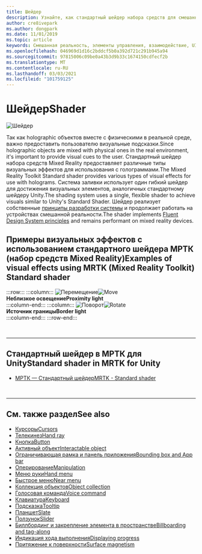 ```yaml
---
title: Шейдер
description: Узнайте, как стандартный шейдер набора средств для смешанной реальности предоставляет различные типы визуальных эффектов, которые можно использовать с голограммами в приложениях смешанной реальности.
author: cre8ivepark
ms.author: dongpark
ms.date: 11/01/2019
ms.topic: article
keywords: Смешанная реальность, элементы управления, взаимодействие, UI, UX, шейдер, гарнитура смешанной реальности, гарнитура Windows Mixed Reality, гарнитура виртуальной реальности, HoloLens, МРТК, набор средств смешанной реальности, визуальные эффекты
ms.openlocfilehash: 046969d1d16c2bddcf5b0a392d721c291b945a94
ms.sourcegitcommit: 97815006c09be0a43b3d9b33c1674150cdfecf2b
ms.translationtype: MT
ms.contentlocale: ru-RU
ms.lasthandoff: 03/03/2021
ms.locfileid: "101759125"
---
```

# <a name="shader"></a><span data-ttu-id="0fb89-104">Шейдер</span><span class="sxs-lookup"><span data-stu-id="0fb89-104">Shader</span></span>

![Шейдер](images/UX_Hero_StandardShader.jpg)

<span data-ttu-id="0fb89-106">Так как holographic объектов вместе с физическими в реальной среде, важно предоставить пользователю визуальные подсказки.</span><span class="sxs-lookup"><span data-stu-id="0fb89-106">Since holographic objects are mixed with physical ones in the real environment, it's important to provide visual cues to the user.</span></span> <span data-ttu-id="0fb89-107">Стандартный шейдер набора средств Mixed Reality предоставляет различные типы визуальных эффектов для использования с голограммами.</span><span class="sxs-lookup"><span data-stu-id="0fb89-107">The Mixed Reality Toolkit Standard shader provides various types of visual effects for use with holograms.</span></span> <span data-ttu-id="0fb89-108">Система заливки использует один гибкий шейдер для достижения визуальных элементов, аналогичных стандартному шейдеру Unity.</span><span class="sxs-lookup"><span data-stu-id="0fb89-108">The shading system uses a single, flexible shader to achieve visuals similar to Unity's Standard Shader.</span></span> <span data-ttu-id="0fb89-109">Шейдер реализует собственные [принципы разработки системы](https://www.microsoft.com/design/fluent/#/) и продолжает работать на устройствах смешанной реальности.</span><span class="sxs-lookup"><span data-stu-id="0fb89-109">The shader implements [Fluent Design System principles](https://www.microsoft.com/design/fluent/#/) and remains performant on mixed reality devices.</span></span>
<br>

## <a name="examples-of-visual-effects-using-mrtk-mixed-reality-toolkit-standard-shader"></a><span data-ttu-id="0fb89-110">Примеры визуальных эффектов с использованием стандартного шейдера МРТК (набор средств Mixed Reality)</span><span class="sxs-lookup"><span data-stu-id="0fb89-110">Examples of visual effects using MRTK (Mixed Reality Toolkit) Standard shader</span></span> 
:::row:::
    :::column:::
       <span data-ttu-id="0fb89-111">![Перемещение](images/UX_Button_Affordance_ProximityLight.jpg)</span><span class="sxs-lookup"><span data-stu-id="0fb89-111">![Move](images/UX_Button_Affordance_ProximityLight.jpg)</span></span><br>
       <span data-ttu-id="0fb89-112">**Неблизкое освещение**</span><span class="sxs-lookup"><span data-stu-id="0fb89-112">**Proximity light**</span></span><br>
    :::column-end:::
    :::column:::
       <span data-ttu-id="0fb89-113">![Поворот](images/UX_Button_Affordance_FocusHighlight.jpg)</span><span class="sxs-lookup"><span data-stu-id="0fb89-113">![Rotate](images/UX_Button_Affordance_FocusHighlight.jpg)</span></span><br>
        <span data-ttu-id="0fb89-114">**Источник границы**</span><span class="sxs-lookup"><span data-stu-id="0fb89-114">**Border light**</span></span><br>
    :::column-end:::
:::row-end:::

<br>

---

## <a name="standard-shader-in-mrtk-for-unity"></a><span data-ttu-id="0fb89-115">Стандартный шейдер в МРТК для Unity</span><span class="sxs-lookup"><span data-stu-id="0fb89-115">Standard shader in MRTK for Unity</span></span>

* [<span data-ttu-id="0fb89-116">МРТК — Стандартный шейдер</span><span class="sxs-lookup"><span data-stu-id="0fb89-116">MRTK - Standard shader</span></span>](https://docs.microsoft.com/windows/mixed-reality/mrtk-docs/features/rendering/mrtk-standard-shader.md)

<br>

---

## <a name="see-also"></a><span data-ttu-id="0fb89-117">См. также раздел</span><span class="sxs-lookup"><span data-stu-id="0fb89-117">See also</span></span>

* [<span data-ttu-id="0fb89-118">Курсоры</span><span class="sxs-lookup"><span data-stu-id="0fb89-118">Cursors</span></span>](cursors.md)
* [<span data-ttu-id="0fb89-119">Телекинез</span><span class="sxs-lookup"><span data-stu-id="0fb89-119">Hand ray</span></span>](point-and-commit.md)
* [<span data-ttu-id="0fb89-120">Кнопка</span><span class="sxs-lookup"><span data-stu-id="0fb89-120">Button</span></span>](button.md)
* [<span data-ttu-id="0fb89-121">Активный объект</span><span class="sxs-lookup"><span data-stu-id="0fb89-121">Interactable object</span></span>](interactable-object.md)
* [<span data-ttu-id="0fb89-122">Ограничивающая рамка и панель приложения</span><span class="sxs-lookup"><span data-stu-id="0fb89-122">Bounding box and App bar</span></span>](app-bar-and-bounding-box.md)
* [<span data-ttu-id="0fb89-123">Оперирование</span><span class="sxs-lookup"><span data-stu-id="0fb89-123">Manipulation</span></span>](direct-manipulation.md)
* [<span data-ttu-id="0fb89-124">Меню руки</span><span class="sxs-lookup"><span data-stu-id="0fb89-124">Hand menu</span></span>](hand-menu.md)
* [<span data-ttu-id="0fb89-125">Быстрое меню</span><span class="sxs-lookup"><span data-stu-id="0fb89-125">Near menu</span></span>](near-menu.md)
* [<span data-ttu-id="0fb89-126">Коллекция объектов</span><span class="sxs-lookup"><span data-stu-id="0fb89-126">Object collection</span></span>](object-collection.md)
* [<span data-ttu-id="0fb89-127">Голосовая команда</span><span class="sxs-lookup"><span data-stu-id="0fb89-127">Voice command</span></span>](voice-input.md)
* [<span data-ttu-id="0fb89-128">Клавиатура</span><span class="sxs-lookup"><span data-stu-id="0fb89-128">Keyboard</span></span>](keyboard.md)
* [<span data-ttu-id="0fb89-129">Подсказка</span><span class="sxs-lookup"><span data-stu-id="0fb89-129">Tooltip</span></span>](tooltip.md)
* [<span data-ttu-id="0fb89-130">Планшет</span><span class="sxs-lookup"><span data-stu-id="0fb89-130">Slate</span></span>](slate.md)
* [<span data-ttu-id="0fb89-131">Ползунок</span><span class="sxs-lookup"><span data-stu-id="0fb89-131">Slider</span></span>](slider.md)
* [<span data-ttu-id="0fb89-132">Биллбординг и закрепление элемента в пространстве</span><span class="sxs-lookup"><span data-stu-id="0fb89-132">Billboarding and tag-along</span></span>](billboarding-and-tag-along.md)
* [<span data-ttu-id="0fb89-133">Индикация хода выполнения</span><span class="sxs-lookup"><span data-stu-id="0fb89-133">Displaying progress</span></span>](progress.md)
* [<span data-ttu-id="0fb89-134">Притяжение к поверхности</span><span class="sxs-lookup"><span data-stu-id="0fb89-134">Surface magnetism</span></span>](surface-magnetism.md)
